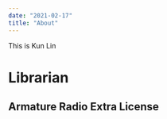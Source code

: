 ```yaml
---
date: "2021-02-17"
title: "About"
---
```


This is Kun Lin

# Librarian

## Armature Radio Extra License





